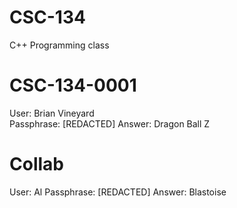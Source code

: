 # CSC-134
C++ Programming class

# CSC-134-0001
User: Brian Vineyard   
Passphrase: [REDACTED]
Answer: Dragon Ball Z



# Collab
User: Al
Passphrase: [REDACTED]
Answer: Blastoise

